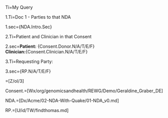 Ti=My Query

1.Ti=Doc 1  - Parties to that NDA

1.sec={NDA.Intro.Sec}

2.Ti=Patient and Clinician in that Consent

2.sec=<b>Patient:</b> {Consent.Donor.N/A/T/E/F} <br><b>Clinician:</b>{Consent.Clinician.N/A/T/E/F}

3.Ti=Requesting Party:

3.sec={RP.N/A/T/E/F}

=[Z/ol/3]


Consent.=[Wx/org/genomicsandhealth/REWG/Demo/Geraldine_Graber_DE]

NDA.=[Dx/Acme/02-NDA-With-Quake/01-NDA_v0.md]  

RP.=[U/id/TW/findthomas.md]